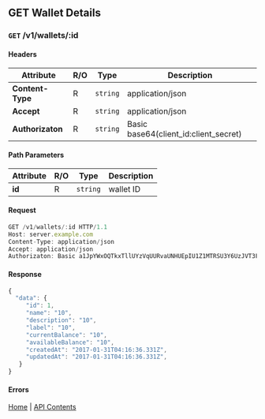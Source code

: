 ## **GET Wallet Details**

### `GET` /v1/wallets/:id
#### Headers
|Attribute  | R/O  | Type  | Description |
|---------  | ---  | ----  | ----------- |
| **Content-Type**  | R  |`string` | application/json |
| **Accept**  | R  |`string` | application/json |
| **Authorizaton**  | R  |`string` | Basic base64(client_id:client_secret) |

#### Path Parameters
|Attribute  | R/O  | Type  | Description |
|---------  | ---  | ----  | ----------- |
| **id**  | R  |`string` | wallet ID |

#### Request
```javascript
GET /v1/wallets/:id HTTP/1.1
Host: server.example.com
Content-Type: application/json
Accept: application/json
Authorizaton: Basic a1JpYWxOQTkxTllUYzVqUURvaUNHUEpIU1Z1MTRSU3Y6UzJVT3FWckNzbUU3Mk9Scjh1UjFVV2NJck5UVmxzTnk=
```

#### Response
```javascript
{
  "data": {
     "id": 1,
     "name": "10",
     "description": "10",
     "label": "10",
     "currentBalance": "10",
     "availableBalance": "10",
     "createdAt": "2017-01-31T04:16:36.331Z",
     "updatedAt": "2017-01-31T04:16:36.331Z",
   }
}
```

#### Errors

[Home](../README.md) | [API Contents](/wiki/index.md)
